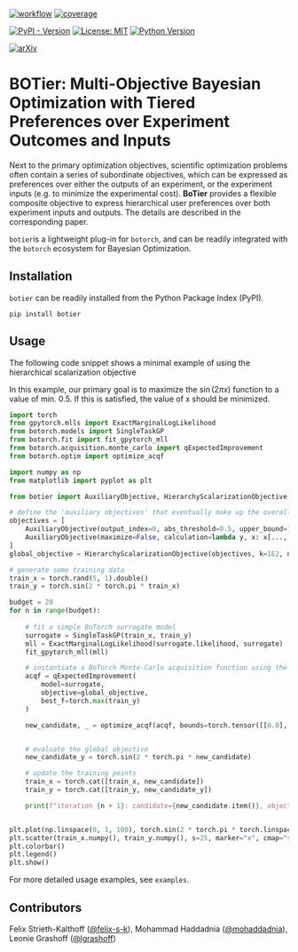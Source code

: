 [![workflow](https://github.com/fsk-lab/botier/actions/workflows/ci.yml/badge.svg)](https://github.com/fsk-lab/botier/actions/workflows/ci.yml/badge.svg)
[![coverage](https://img.shields.io/codecov/c/github/fsk-lab/botier)](https://img.shields.io/codecov/c/github/fsk-lab/botier)

[![PyPI - Version](https://img.shields.io/pypi/v/botier?label=PyPI)](https://pypi.org/project/botier/)
[![License: MIT](https://img.shields.io/badge/License-MIT-yellow.svg)](https://opensource.org/licenses/MIT)
[![Python Version](https://img.shields.io/badge/Python-3.8%2B-blue?logo=python&logoColor=white)](https://www.python.org/)

[![arXiv](https://img.shields.io/badge/arXiv-1234.56789-b31b1b.svg)](https://arxiv.org/abs/1234.56789)

# BOTier: Multi-Objective Bayesian Optimization with Tiered Preferences over Experiment Outcomes and Inputs

Next to the primary optimization objectives, scientific optimization problems often contain a series of subordinate objectives, which can be expressed as preferences over either the outputs of an experiment, or the experiment inputs (e.g. to minimize the experimental cost). **BoTier** provides a flexible composite objective to express hierarchical user preferences over both experiment inputs and outputs. The details are described in the corresponding paper. 

```botier```is a lightweight plug-in for ```botorch```, and can be readily integrated with the ```botorch``` ecosystem for Bayesian Optimization. 


## Installation

```botier``` can be readily installed from the Python Package Index (PyPI).

```shell
pip install botier
```

## Usage

The following code snippet shows a minimal example of using the hierarchical scalarization objective 

In this example, our primary goal is to maximize the $\sin(2\pi x)$ function to a value of min. 0.5. If this is satisfied, the value of x should be minimized. 

```python
import torch
from gpytorch.mlls import ExactMarginalLogLikelihood
from botorch.models import SingleTaskGP
from botorch.fit import fit_gpytorch_mll
from botorch.acquisition.monte_carlo import qExpectedImprovement
from botorch.optim import optimize_acqf

import numpy as np
from matplotlib import pyplot as plt

from botier import AuxiliaryObjective, HierarchyScalarizationObjective

# define the 'auxiliary objectives' that eventually make up the overall optimization objective
objectives = [
    AuxiliaryObjective(output_index=0, abs_threshold=0.5, upper_bound=1.0, lower_bound=-1.0),
    AuxiliaryObjective(maximize=False, calculation=lambda y, x: x[..., 0], abs_threshold=0.0, lower_bound=0.0, upper_bound=1.0),
]
global_objective = HierarchyScalarizationObjective(objectives, k=1E2, normalized_objectives=True)

# generate some training data
train_x = torch.rand(5, 1).double()
train_y = torch.sin(2 * torch.pi * train_x)

budget = 20
for n in range(budget):
    
    # fit a simple BoTorch surrogate model
    surrogate = SingleTaskGP(train_x, train_y)
    mll = ExactMarginalLogLikelihood(surrogate.likelihood, surrogate)
    fit_gpytorch_mll(mll)

    # instantiate a BoTorch Monte-Carlo acquisition function using the botier.HierarchyScalarizationObjective as the 'objective' argument
    acqf = qExpectedImprovement(
        model=surrogate,
        objective=global_objective,
        best_f=torch.max(train_y)
    )

    new_candidate, _ = optimize_acqf(acqf, bounds=torch.tensor([[0.0], [1.0]]), q=1, num_restarts=5, raw_samples=512)


    # evaluate the global objective
    new_candidate_y = torch.sin(2 * torch.pi * new_candidate)

    # update the training points
    train_x = torch.cat([train_x, new_candidate])
    train_y = torch.cat([train_y, new_candidate_y])

    print(f"iteration {n + 1}: candidate={new_candidate.item()}, objective={new_candidate_y.item()}")


plt.plot(np.linspace(0, 1, 100), torch.sin(2 * torch.pi * torch.linspace(0, 1, 100)), label="true function", zorder=0)
plt.scatter(train_x.numpy(), train_y.numpy(), s=25, marker="x", cmap="spring", c=np.arange(len(train_x)), label="selected points")
plt.colorbar()
plt.legend()
plt.show()
```

For more detailed usage examples, see ```examples```.

## Contributors

Felix Strieth-Kalthoff ([@felix-s-k](https://github.com/felix-s-k)), Mohammad Haddadnia ([@mohaddadnia](https://github.com/Mohaddadnia)), Leonie Grashoff ([@lgrashoff](https://github.com/lgrashoff))
